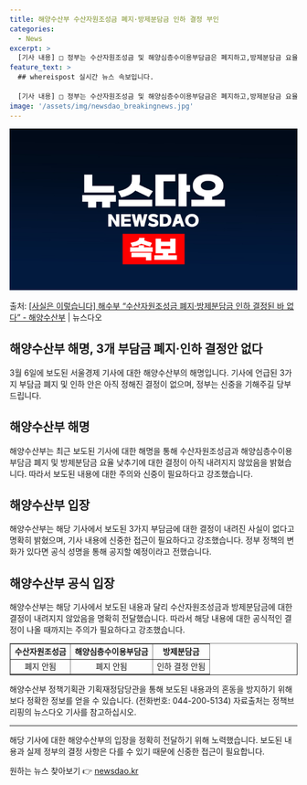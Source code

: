 ```yaml
---
title: 해양수산부 수산자원조성금 폐지·방제분담금 인하 결정 부인
categories:
  - News
excerpt: >
  [기사 내용] □ 정부는 수산자원조성금 및 해양심층수이용부담금은 폐지하고,방제분담금 요율을 낮출 계획임 [해…
feature_text: >
  ## whereispost 실시간 뉴스 속보입니다.

  [기사 내용] □ 정부는 수산자원조성금 및 해양심층수이용부담금은 폐지하고,방제분담금 요율을 낮출 계획임 [해…
image: '/assets/img/newsdao_breakingnews.jpg'
---
```


![뉴스다오 속보](/assets/img/newsdao_breakingnews.jpg)

<p>출처: <a href="https://newsdao.kr/3291" rel="dofollow">[사실은 이렇습니다] 해수부 “수산자원조성금 폐지·방제분담금 인하 결정된 바 없다” - 해양수산부</a> | 뉴스다오</p>

<h2>해양수산부 해명, 3개 부담금 폐지·인하 결정안 없다</h2>

<p data-ke-size="size16">3월 6일에 보도된 서울경제 기사에 대한 해양수산부의 해명입니다. 기사에 언급된 3가지 부담금 폐지 및 인하 안은 아직 정해진 결정이 없으며, 정부는 신중을 기해주길 당부드립니다.</p>

<h2 data-ke-size="size26">해양수산부 해명</h2>
<p data-ke-size="size16">해양수산부는 최근 보도된 기사에 대한 해명을 통해 수산자원조성금과 해양심층수이용부담금 폐지 및 방제분담금 요율 낮추기에 대한 결정이 아직 내려지지 않았음을 밝혔습니다. 따라서 보도된 내용에 대한 주의와 신중이 필요하다고 강조했습니다.</p>

<h2 data-ke-size="size26">해양수산부 입장</h2>
<p data-ke-size="size16">해양수산부는 해당 기사에서 보도된 3가지 부담금에 대한 결정이 내려진 사실이 없다고 명확히 밝혔으며, 기사 내용에 신중한 접근이 필요하다고 강조했습니다. 정부 정책의 변화가 있다면 공식 성명을 통해 공지할 예정이라고 전했습니다.</p>

<h2 data-ke-size="size26">해양수산부 공식 입장</h2>
<p data-ke-size="size16">해양수산부는 해당 기사에서 보도된 내용과 달리 수산자원조성금과 방제분담금에 대한 결정이 내려지지 않았음을 명확히 전달했습니다. 따라서 해당 내용에 대한 공식적인 결정이 나올 때까지는 주의가 필요하다고 강조했습니다. </p>

<table style="width: 100%;" border="1">
<tbody>
<tr>
<td style="text-align: center; height: 17px;"><b>수산자원조성금</b></td>
<td style="text-align: center; height: 17px;"><b>해양심층수이용부담금</b></td>
<td style="text-align: center; height: 17px;"><b>방제분담금</b></td>
</tr>
<tr>
<td style="text-align: center; height: 17px;">폐지 안됨</td>
<td style="text-align: center; height: 17px;">폐지 안됨</td>
<td style="text-align: center; height: 17px;">인하 결정 안됨</td>
</tr>
</tbody>
</table>

<p data-ke-size="size16">해양수산부 정책기획관 기획재정담당관을 통해 보도된 내용과의 혼동을 방지하기 위해 보다 정확한 정보를 얻을 수 있습니다. (전화번호: 044-200-5134) 자료출처는 정책브리핑의 뉴스다오 기사를 참고하십시오.</p>

<hr>

<p data-ke-size="size16">해당 기사에 대한 해양수산부의 입장을 정확히 전달하기 위해 노력했습니다. 보도된 내용과 실제 정부의 결정 사항은 다를 수 있기 때문에 신중한 접근이 필요합니다. </p>
 

원하는 뉴스 찾아보기 👉 <a href="https://newsdao.kr" rel="dofollow">newsdao.kr</a>


